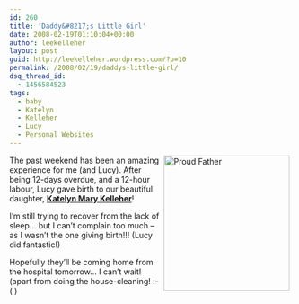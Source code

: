 ```yaml
---
id: 260
title: 'Daddy&#8217;s Little Girl'
date: 2008-02-19T01:10:04+00:00
author: leekelleher
layout: post
guid: http://leekelleher.wordpress.com/?p=10
permalink: /2008/02/19/daddys-little-girl/
dsq_thread_id:
  - 1456584523
tags:
  - baby
  - Katelyn
  - Kelleher
  - Lucy
  - Personal Websites
---
```

[<img src="http://farm3.static.flickr.com/2317/2270392901_6cb20caf5e_m.jpg" alt="Proud Father" style="float:right;margin:0 5px;" height="240" width="224" />](http://www.flickr.com/photos/leekelleher/2270392901/ "Proud Father by leekelleher, on Flickr") The past weekend has been an amazing experience for me (and Lucy). After being 12-days overdue, and a 12-hour labour, Lucy gave birth to our beautiful daughter, **[Katelyn Mary Kelleher](http://www.lee-and-lucy.com/travelblog/2008/02/18/katelyn-mary-kelleher/)**!

I&#8217;m still trying to recover from the lack of sleep&#8230; but I can&#8217;t complain too much &#8211; as I wasn&#8217;t the one giving birth!!! (Lucy did fantastic!)

Hopefully they&#8217;ll be coming home from the hospital tomorrow&#8230; I can&#8217;t wait! (apart from doing the house-cleaning! :-( )
